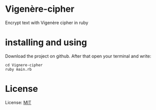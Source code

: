 # Vigenère-cipher
Encrypt text with Vigenère cipher in ruby
# installing and using
Download the project on github. After that open your terminal and write:
```
cd Vignere-cipher
ruby main.rb
```
# License
License: [MIT](LICENSE)